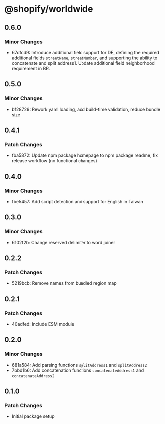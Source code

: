 # @shopify/worldwide

## 0.6.0

### Minor Changes

- 67dfcd9: Introduce additional field support for DE, defining the required additional fields `streetName`, `streetNumber`, and supporting the ability to concatenate and split address1. Update additional field neighborhood requirement in BR.

## 0.5.0

### Minor Changes

- bf28729: Rework yaml loading, add build-time validation, reduce bundle size

## 0.4.1

### Patch Changes

- fba5872: Update npm package homepage to npm package readme, fix release workflow (no functional changes)

## 0.4.0

### Minor Changes

- fbe5457: Add script detection and support for English in Taiwan

## 0.3.0

### Minor Changes

- 6102f2b: Change reserved delimiter to word joiner

## 0.2.2

### Patch Changes

- 5219bcb: Remove names from bundled region map

## 0.2.1

### Patch Changes

- 40adfed: Include ESM module

## 0.2.0

### Minor Changes

- 681a584: Add parsing functions `splitAddress1` and `splitAddress2`
- 7bbd1b6: Add concatenation functions `concatenateAddress1` and `concatenateAddress2`

## 0.1.0

### Patch Changes

- Initial package setup
